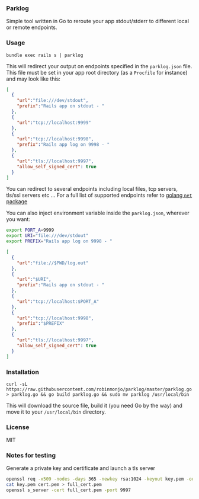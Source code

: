 ### Parklog

Simple tool written in Go to reroute your app stdout/stderr to different local or remote endpoints.

### Usage

`bundle exec rails s | parklog`

This will redirect your output on endpoints specified in the `parklog.json` file. This file must be set in your app root directory (as a `Procfile` for instance) and may look like this:

````json
[
  {
    "url":"file:///dev/stdout",
    "prefix":"Rails app on stdout - "
  },
  {
    "url":"tcp://localhost:9999"
  },
  {
    "url":"tcp://localhost:9998",
    "prefix":"Rails app log on 9998 - "
  },
  {
    "url":"tls://localhost:9997",
    "allow_self_signed_cert": true
  }
]
````
You can redirect to several endpoints including local files, tcp servers, tls/ssl servers etc ...
For a full list of supported endpoints refer to [golang `net` package](http://golang.org/pkg/net/#Dial)

You can also inject environment variable inside the `parklog.json`, wherever you want:

````bash
export PORT_A=9999
export URI="file:///dev/stdout"
export PREFIX="Rails app log on 9998 - "
````

````json
[
  {
    "url":"file://$PWD/log.out"
  },
  {
    "url":"$URI",
    "prefix":"Rails app on stdout - "
  },
  {
    "url":"tcp://localhost:$PORT_A"
  },
  {
    "url":"tcp://localhost:9998",
    "prefix":"$PREFIX"
  },
  {
    "url":"tls://localhost:9997",
    "allow_self_signed_cert": true
  }
]
````

### Installation

`curl -sL https://raw.githubusercontent.com/robinmonjo/parklog/master/parklog.go > parklog.go && go build parklog.go && sudo mv parklog /usr/local/bin`

This will download the source file, build it (you need Go by the way) and move it to your `/usr/local/bin` directory.

### License

MIT

### Notes for testing

Generate a private key and certificate and launch a tls server

````bash
openssl req -x509 -nodes -days 365 -newkey rsa:1024 -keyout key.pem -out cert.pem
cat key.pem cert.pem > full_cert.pem
openssl s_server -cert full_cert.pem -port 9997
````
